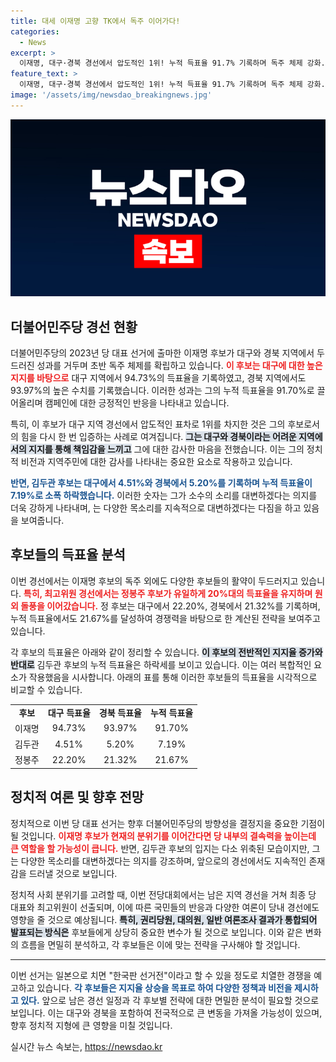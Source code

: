 ```yaml
---
title: 대세 이재명 고향 TK에서 독주 이어가다!
categories:
  - News
excerpt: >
  이재명, 대구·경북 경선에서 압도적인 1위! 누적 득표율 91.7% 기록하며 독주 체제 강화. 김두관은 하락세 속에서도 소수 목소리 대변을 다짐. 최고위원 경선에서 원외 돌풍 정봉주가 20%대 달성! 민주당 전당대회 예고된 뜨거운 경쟁에 귀추가 주목된다.
feature_text: >
  이재명, 대구·경북 경선에서 압도적인 1위! 누적 득표율 91.7% 기록하며 독주 체제 강화. 김두관은 하락세 속에서도 소수 목소리 대변을 다짐. 최고위원 경선에서 원외 돌풍 정봉주가 20%대 달성! 민주당 전당대회 예고된 뜨거운 경쟁에 귀추가 주목된다.
image: '/assets/img/newsdao_breakingnews.jpg'
---
```


<p><img src="/assets/img/newsdao_breakingnews.jpg" alt="koreaapp 속보" /></p>

<h2 data-ke-size="size26">더불어민주당 경선 현황</h2>

<p data-ke-size="size16">더불어민주당의 2023년 당 대표 선거에 출마한 이재명 후보가 대구와 경북 지역에서 두드러진 성과를 거두며 초반 독주 체제를 확립하고 있습니다. <b><span style="color: #ee2323;">이 후보는 대구에 대한 높은 지지를 바탕으로</span></b> 대구 지역에서 94.73%의 득표율을 기록하였고, 경북 지역에서도 93.97%의 높은 수치를 기록했습니다. 이러한 성과는 그의 누적 득표율을 91.70%로 끌어올리며 캠페인에 대한 긍정적인 반응을 나타내고 있습니다.</p>

<p data-ke-size="size16">특히, 이 후보가 대구 지역 경선에서 압도적인 표차로 1위를 차지한 것은 그의 후보로서의 힘을 다시 한 번 입증하는 사례로 여겨집니다. <b><span style="background-color: #21538527;">그는 대구와 경북이라는 어려운 지역에서의 지지를 통해 책임감을 느끼고</span></b> 그에 대한 감사한 마음을 전했습니다. 이는 그의 정치적 비전과 지역주민에 대한 감사를 나타내는 중요한 요소로 작용하고 있습니다.</p>

<p><b><span style="color: #1a5490;">반면, 김두관 후보는 대구에서 4.51%와 경북에서 5.20%를 기록하며 누적 득표율이 7.19%로 소폭 하락했습니다.</span></b> <b></b> 이러한 숫자는 그가 소수의 소리를 대변하겠다는 의지를 더욱 강하게 나타내며, 는 다양한 목소리를 지속적으로 대변하겠다는 다짐을 하고 있음을 보여줍니다.</p>

<h2 data-ke-size="size26">후보들의 득표율 분석</h2>

<p data-ke-size="size16">이번 경선에서는 이재명 후보의 독주 외에도 다양한 후보들의 활약이 두드러지고 있습니다. <b><span style="color: #ee2323;">특히, 최고위원 경선에서는 정봉주 후보가 유일하게 20%대의 득표율을 유지하며 원외 돌풍을 이어갔습니다.</span></b> 정 후보는 대구에서 22.20%, 경북에서 21.32%를 기록하며, 누적 득표율에서도 21.67%를 달성하여 경쟁력을 바탕으로 한 계산된 전략을 보여주고 있습니다.</p>

<p data-ke-size="size16">각 후보의 득표율은 아래와 같이 정리할 수 있습니다. <b><span style="background-color: #21538527;">이 후보의 전반적인 지지율 증가와 반대로</span></b> 김두관 후보의 누적 득표율은 하락세를 보이고 있습니다. 이는 여러 복합적인 요소가 작용했음을 시사합니다. 아래의 표를 통해 이러한 후보들의 득표율을 시각적으로 비교할 수 있습니다.</p>

<table>
  <tr>
    <td style="text-align: center; height: 17px;"><b>후보</b></td>
    <td style="text-align: center; height: 17px;"><b>대구 득표율</b></td>
    <td style="text-align: center; height: 17px;"><b>경북 득표율</b></td>
    <td style="text-align: center; height: 17px;"><b>누적 득표율</b></td>
  </tr>
  <tr>
    <td style="text-align: center; height: 17px;">이재명</td>
    <td style="text-align: center; height: 17px;">94.73%</td>
    <td style="text-align: center; height: 17px;">93.97%</td>
    <td style="text-align: center; height: 17px;">91.70%</td>
  </tr>
  <tr>
    <td style="text-align: center; height: 17px;">김두관</td>
    <td style="text-align: center; height: 17px;">4.51%</td>
    <td style="text-align: center; height: 17px;">5.20%</td>
    <td style="text-align: center; height: 17px;">7.19%</td>
  </tr>
  <tr>
    <td style="text-align: center; height: 17px;">정봉주</td>
    <td style="text-align: center; height: 17px;">22.20%</td>
    <td style="text-align: center; height: 17px;">21.32%</td>
    <td style="text-align: center; height: 17px;">21.67%</td>
  </tr>
</table>

<h2 data-ke-size="size26">정치적 여론 및 향후 전망</h2>

<p data-ke-size="size16">정치적으로 이번 당 대표 선거는 향후 더불어민주당의 방향성을 결정지을 중요한 기점이 될 것입니다. <b><span style="color: #ee2323;">이재명 후보가 현재의 분위기를 이어간다면 당 내부의 결속력을 높이는데 큰 역할을 할 가능성이 큽니다.</span></b> 반면, 김두관 후보의 입지는 다소 위축된 모습이지만, 그는 다양한 목소리를 대변하겠다는 의지를 강조하며, 앞으로의 경선에서도 지속적인 존재감을 드러낼 것으로 보입니다.</p>

<p data-ke-size="size16">정치적 사회 분위기를 고려할 때, 이번 전당대회에서는 남은 지역 경선을 거쳐 최종 당 대표와 최고위원이 선출되며, 이에 따른 국민들의 반응과 다양한 여론이 당내 경선에도 영향을 줄 것으로 예상됩니다. <b><span style="background-color: #21538527;">특히, 권리당원, 대의원, 일반 여론조사 결과가 통합되어 발표되는 방식은</span></b> 후보들에게 상당히 중요한 변수가 될 것으로 보입니다. 이와 같은 변화의 흐름을 면밀히 분석하고, 각 후보들은 이에 맞는 전략을 구사해야 할 것입니다.</p>

<hr>

<p data-ke-size="size16">이번 선거는 일본으로 치면 "한국판 선거전"이라고 할 수 있을 정도로 치열한 경쟁을 예고하고 있습니다. <b><span style="color: #1a5490;">각 후보들은 지지율 상승을 목표로 하여 다양한 정책과 비전을 제시하고 있다.</span></b> 앞으로 남은 경선 일정과 각 후보별 전략에 대한 면밀한 분석이 필요할 것으로 보입니다. <b></b> 이는 대구와 경북을 포함하여 전국적으로 큰 변동을 가져올 가능성이 있으며, 향후 정치적 지형에 큰 영향을 미칠 것입니다.</p>

<p data-ke-size="size16"></p>
실시간 뉴스 속보는, <a href="https://newsdao.kr" rel="dofollow">https://newsdao.kr</a>


